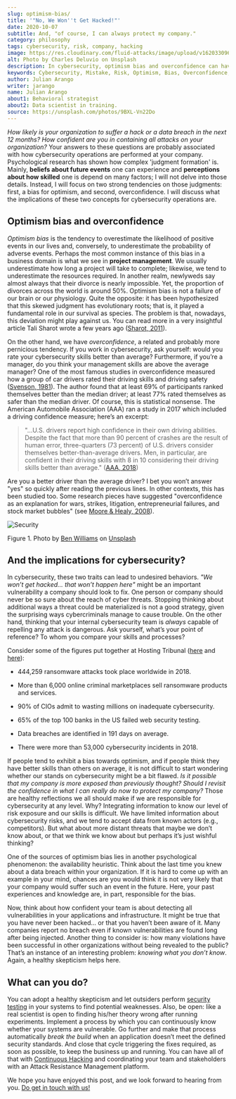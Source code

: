 ```yaml
---
slug: optimism-bias/
title: '"No, We Won''t Get Hacked!"'
date: 2020-10-07
subtitle: And, "of course, I can always protect my company."
category: philosophy
tags: cybersecurity, risk, company, hacking
image: https://res.cloudinary.com/fluid-attacks/image/upload/v1620330962/blog/optimism-bias/cover_or7kk2.webp
alt: Photo by Charles Deluvio on Unsplash
description: In cybersecurity, optimism bias and overconfidence can have pervasive consequences. I discuss them in this post.
keywords: Cybersecurity, Mistake, Risk, Optimism, Bias, Overconfidence, Ethical Hacking, Pentesting
author: Julian Arango
writer: jarango
name: Julian Arango
about1: Behavioral strategist
about2: Data scientist in training.
source: https://unsplash.com/photos/9BXL-Vn22Do
---
```


*How likely is your organization to suffer a hack or a data breach in
the next 12 months? How confident are you in containing all attacks on
your organization?* Your answers to these questions are probably
associated with how cybersecurity operations are performed at your
company. Psychological research has shown how complex 'judgment
formation' is. Mainly, **beliefs about future events** one can
experience and **perceptions about how skilled** one is depend on many
factors; I will not delve into those details. Instead, I will focus on
two strong tendencies on those judgments: first, a bias for optimism,
and second, overconfidence. I will discuss what the implications of
these two concepts for cybersecurity operations are.

## Optimism bias and overconfidence

*Optimism bias* is the tendency to overestimate the likelihood of
positive events in our lives and, conversely, to underestimate the
probability of adverse events. Perhaps the most common instance of this
bias in a business domain is what we see in **project management**. We
usually underestimate how long a project will take to complete;
likewise, we tend to underestimate the resources required. In another
realm, newlyweds say almost always that their divorce is nearly
impossible. Yet, the proportion of divorces across the world is around
50%. Optimism bias is not a failure of our brain or our physiology.
Quite the opposite: it has been hypothesized that this skewed judgment
has evolutionary roots; that is, it played a fundamental role in our
survival as species. The problem is that, nowadays, this deviation might
play against us. You can read more in a very insightful article Tali
Sharot wrote a few years ago
([Sharot, 2011](https://www.sciencedirect.com/science/article/pii/S0960982211011912)).

On the other hand, we have *overconfidence*, a related and probably more
pernicious tendency. If you work in cybersecurity, ask yourself: would
you rate your cybersecurity skills better than average? Furthermore, if
you’re a manager, do you think your management skills are above the
average manager? One of the most famous studies in overconfidence
measured how a group of car drivers rated their driving skills and
driving safety
([Svenson, 1981](https://www.gwern.net/docs/psychology/1981-svenson.pdf)).
The author found that at least 69% of participants ranked themselves
better than the median driver; at least 77% rated themselves as safer
than the median driver. Of course, this is statistical nonsense. The
American Automobile Association (AAA) ran a study in 2017 which included
a driving confidence measure; here’s an excerpt:

> "…​U.S. drivers report high confidence in their own driving abilities.
> Despite the fact that more than 90 percent of crashes are the result
> of human error, three-quarters (73 percent) of U.S. drivers consider
> themselves better-than-average drivers. Men, in particular, are
> confident in their driving skills with 8 in 10 considering their
> driving skills better than average."
> ([AAA, 2018](https://newsroom.aaa.com/2018/01/americans-willing-ride-fully-self-driving-cars/))

Are you a better driver than the average driver? I bet you won’t answer
"yes" so quickly after reading the previous lines. In other contexts,
this has been studied too. Some research pieces have suggested
"overconfidence as an explanation for wars, strikes, litigation,
entrepreneurial failures, and stock market bubbles" (see [Moore &
Healy, 2008](https://www.asc.ohio-state.edu/economics/healy/papers/Moore_Healy-TroubleWithOverconfidence.pdf)).

<div class="imgblock">

![Security](https://res.cloudinary.com/fluid-attacks/image/upload/v1620330960/blog/optimism-bias/security_e9c03q.webp)

<div class="title">

Figure 1. Photo by [Ben
Williams](https://unsplash.com/@d_one?utm_source=unsplash&utm_medium=referral&utm_content=creditCopyText)
on [Unsplash](https://unsplash.com/s/photos/animal-security?utm_source=unsplash&utm_medium=referral&utm_content=creditCopyText)

</div>

</div>

## And the implications for cybersecurity?

In cybersecurity, these two traits can lead to undesired behaviors. *"We
won’t get hacked… that won’t happen here"* might be an important
vulnerability a company should look to fix. One person or company should
never be so sure about the reach of cyber threats. Stopping thinking
about additional ways a threat could be materialized is not a good
strategy, given the surprising ways cybercriminals manage to cause
trouble. On the other hand, thinking that your internal cybersecurity
team is *always* capable of repelling any attack is dangerous. Ask
yourself, what’s your point of reference? To whom you compare your
skills and processes?

Consider some of the figures put together at Hosting Tribunal
([here](https://hostingtribunal.com/blog/hacking-statistics/#gref) and
[here](https://hostingtribunal.com/blog/cybersecurity-statistics/)):

- 444,259 ransomware attacks took place worldwide in 2018.

- More than 6,000 online criminal marketplaces sell ransomware
  products and services.

- 90% of CIOs admit to wasting millions on inadequate cybersecurity.

- 65% of the top 100 banks in the US failed web security testing.

- Data breaches are identified in 191 days on average.

- There were more than 53,000 cybersecurity incidents in 2018.

If people tend to exhibit a bias towards optimism, and if people think
they have better skills than others on average, it is not difficult to
start wondering whether our stands on cybersecurity might be a bit
flawed. *Is it possible that my company is more exposed than previously
thought?* *Should I revisit the confidence in what I can really do now
to protect my company?* Those are healthy reflections we all should make
if we are responsible for cybersecurity at any level. Why? Integrating
information to know our level of risk exposure and our skills is
difficult. We have limited information about cybersecurity risks, and we
tend to accept data from known actors (e.g., competitors). But what
about more distant threats that maybe we don’t know about, or that we
think we know about but perhaps it’s just wishful thinking?

One of the sources of optimism bias lies in another psychological
phenomenon: the availability heuristic. Think about the last time you
knew about a data breach within your organization. If it is hard to come
up with an example in your mind, chances are you would think it is not
very likely that your company would suffer such an event in the future.
Here, your past experiences and knowledge are, in part, responsible for
the bias.

Now, think about how confident your team is about detecting all
vulnerabilities in your applications and infrastructure. It might be
true that you have never been hacked…​ or that you haven’t been aware of
it. Many companies report no breach even if known vulnerabilities are
found long after being injected. Another thing to consider is: how many
violations have been successful in other organizations without being
revealed to the public? That’s an instance of an interesting problem:
*knowing what you don’t know*. Again, a healthy skepticism helps here.

## What can you do?

You can adopt a healthy skepticism and let outsiders
perform [security testing](../../security-testing/) in your systems
to find potential weaknesses. Also, be open: like a real scientist is
open to finding his/her theory wrong after running experiments.
Implement a process by which you can continuously know whether your
systems are vulnerable. Go further and make that process automatically
*break the build* when an application doesn’t meet the defined security
standards. And close that cycle triggering the fixes required, as soon
as possible, to keep the business up and running. You can have all of
that with [Continuous Hacking](../../services/continuous-hacking/) and
coordinating your team and stakeholders with an
Attack Resistance Management platform.

We hope you have enjoyed this post, and we look forward to hearing from
you. [Do get in touch with us\!](../../contact-us/)
